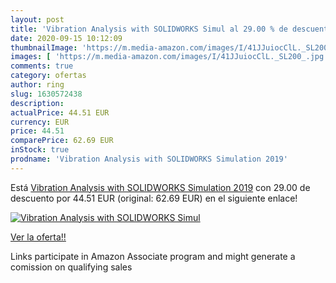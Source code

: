 ```yaml
---
layout: post
title: 'Vibration Analysis with SOLIDWORKS Simul al 29.00 % de descuento'
date: 2020-09-15 10:12:09
thumbnailImage: 'https://m.media-amazon.com/images/I/41JJuiocClL._SL200_.jpg'
images: [ 'https://m.media-amazon.com/images/I/41JJuiocClL._SL200_.jpg' ]
comments: true
category: ofertas
author: ring
slug: 1630572438
description:
actualPrice: 44.51 EUR
currency: EUR
price: 44.51
comparePrice: 62.69 EUR
inStock: true
prodname: 'Vibration Analysis with SOLIDWORKS Simulation 2019'
---
```


Está [Vibration Analysis with SOLIDWORKS Simulation 2019](https://www.amazon.it/dp/1630572438/?tag=tolees00-21) con 29.00 de descuento por 44.51 EUR (original: 62.69 EUR) en el siguiente enlace!

[![Vibration Analysis with SOLIDWORKS Simul](https://m.media-amazon.com/images/I/41JJuiocClL._SL200_.jpg)](https://www.amazon.it/dp/1630572438/?tag=tolees00-21)

[Ver la oferta!!](https://www.amazon.it/dp/1630572438/?tag=tolees00-21)

Links participate in Amazon Associate program and might generate a comission on qualifying sales


